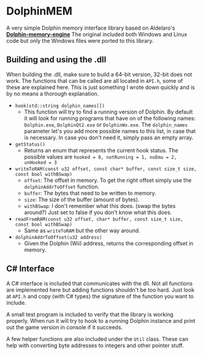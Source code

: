 
# DolphinMEM

A very simple Dolphin memory interface library based on Aldelaro's **[Dolphin-memory-engine](https://github.com/aldelaro5/Dolphin-memory-engine)**
The original included both Windows and Linux code but only the Windows files were ported to this library.

## Building and using the .dll
When building the .dll, make sure to build a 64-bit version, 32-bit does not work.
The functions that can be called are all located in `API.h`, some of these are explained here. This is just something I wrote down quickly and is by no means a thorough explanation.

 - `hook(std::string dolphin_names[])`
	 - This function will try to find a running version of Dolphin. By default it will look for running programs that have on of the following names: `Dolphin.exe`, `DolphinQt2.exe` or `DolphinWx.exe`.  The `dolphin_names` parameter let's you add more possible names to this list, in case that is necessary. In case you don't need it, simply pass an empty array.
 - `getStatus()`
	 - Returns an enum that represents the current hook status. The possible values are `hooked = 0, notRunning = 1,
    noEmu = 2,
    unHooked = 3`
  -  `writeToRAM(const u32 offset, const char* buffer, const size_t size, const bool withBSwap)`
	  -  `offset`: The offset in memory. To get the right offset simply use the `dolphinAddrToOffset` function.
	  - `buffer`: The bytes that need to be written to memory.
	  - `size`: The size of the buffer (amount of bytes).
	  - `withBSwap`: I don't remember what this does. (swap the bytes around?) Just set to false if you don't know what this does.
  - `readFromRAM(const u32 offset, char* buffer, const size_t size, const bool withBSwap)`
	  - Same as `writeToRAM` but the other way around.
  - `dolphinAddrToOffset(u32 address)`
	  - Given the Dolphin (Wii) address, returns the corresponding offset in memory.

## C# Interface

A C# interface is included that communicates with the dll. Not all functions are implemented here but adding functions shouldn't be too hard. Just look at `API.h` and copy (with C# types) the signature of the function you want to include.

A small test program is included to verify that the library is working properly. When run it will try to hook to a running Dolphin instance and print out the game version in console if it succeeds.

A few helper functions are also included under the `Util` class. These can help with converting byte addresses to integers and other pointer stuff.
